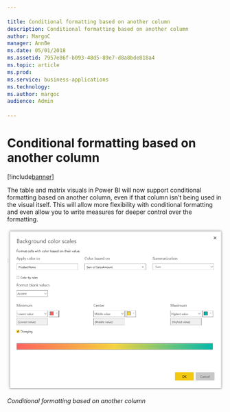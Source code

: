 ```yaml
---

title: Conditional formatting based on another column
description: Conditional formatting based on another column
author: MargoC
manager: AnnBe
ms.date: 05/01/2018
ms.assetid: 7957e86f-b093-48d5-89e7-d8a8bde818a4
ms.topic: article
ms.prod: 
ms.service: business-applications
ms.technology: 
ms.author: margoc
audience: Admin

---
```

#  Conditional formatting based on another column




[!include[banner](../../../includes/banner.md)]

The table and matrix visuals in Power BI will now support conditional formatting
based on another column, even if that column isn’t being used in the visual
itself. This will allow more flexibility with conditional formatting and even
allow you to write measures for deeper control over the formatting.

![Conditional formatting based on another column](media/conditional-formatting-based-on-another-column-1.png "Conditional formatting based on another column")
<!-- Picture 1 -->

*Conditional formatting based on another column*